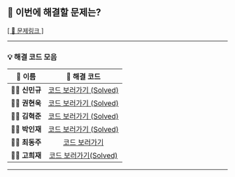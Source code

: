 ## 🎯 이번에 해결할 문제는?  
[[ 🔗 문제링크 ]](https://www.acmicpc.net/problem/1546)

---

### 💡 해결 코드 모음

| 👤 **이름**   |  🔗 **해결 코드**   |
|:-------------:|:---------------:|
| 🧑‍💻 **신민규** |  [코드 보러가기 (Solved)](https://github.com/uykm/algorithm-codes-java/blob/main/%EB%B0%B1%EC%A4%80/Bronze/1546.%E2%80%85%ED%8F%89%EA%B7%A0/%ED%8F%89%EA%B7%A0.java)   |
| 👨‍💻 **권현욱** |  [코드 보러가기 (Solved)](https://github.com/woogie01/algorithm-java/blob/main/%EB%B0%B1%EC%A4%80/Bronze/1546.%E2%80%85%ED%8F%89%EA%B7%A0/%ED%8F%89%EA%B7%A0.java)   |
| 🧑‍💻 **김혁준** |  [코드 보러가기 (Solved)](https://github.com/hyukjunkim1116/algorithm-baekjoon/blob/main/%EB%B0%B1%EC%A4%80/Bronze/1546.%E2%80%85%ED%8F%89%EA%B7%A0/%ED%8F%89%EA%B7%A0.java)   |
| 👨‍💻 **박인재** |   [코드 보러가기 (Solved)](https://github.com/jaypaak/myalgo/blob/main/%EB%B0%B1%EC%A4%80/Bronze/1546.%E2%80%85%ED%8F%89%EA%B7%A0/%ED%8F%89%EA%B7%A0.cc)   |
| 🧑‍💻 **최동주** |  [코드 보러가기](#)   |
| 👨‍💻 **고희재** |  [코드 보러가기(Solved)](https://github.com/HUIJAEKO/Baekjoon/blob/main/%EB%B0%B1%EC%A4%80/Bronze/1546.%E2%80%85%ED%8F%89%EA%B7%A0/%ED%8F%89%EA%B7%A0.java)   |

---
